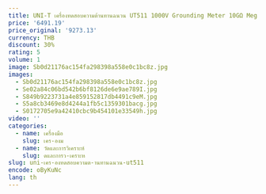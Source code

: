 ```yaml
---
title: UNI-T เครื่องทดสอบความต้านทานฉนวน UT511 1000V Grounding Meter 10GΩ Mega Tester Auto Range LCD Backlight AC DC โวลต์มิเตอร์
price: '6491.19'
price_original: '9273.13'
currency: THB
discount: 30%
rating: 5
volume: 1
image: Sb0d21176ac154fa298398a558e0c1bc8z.jpg
images:
  - Sb0d21176ac154fa298398a558e0c1bc8z.jpg
  - Se02a84c06bd542b6bf8126de6e9ae789I.jpg
  - S849b9223731a4e859152817db4491c9eM.jpg
  - S5a8cb3469e8d4244a1fb5c1359301bacg.jpg
  - S0172705e9a42410cbc9b454101e33549h.jpg
video: ''
categories:
  - name: เครื่องมือ
    slug: เคร-องม
  - name: วัดและการวิเคราะห์
    slug: ดและการว-เคราะห
slug: uni-เคร-องทดสอบความต-านทานฉนวน-ut511
encode: oByKuNc
lang: th
---
```

  